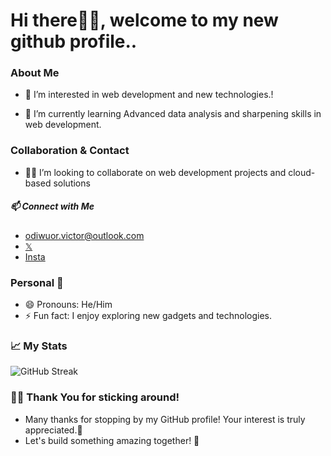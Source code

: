 # Hi there👋🏿, welcome to my new github profile..
### About Me
- 👀 I’m interested in web development and new technologies.!

- 🌱 I’m currently learning Advanced data analysis and sharpening skills in web development.

### Collaboration & Contact
- 🤝🏿 I’m looking to collaborate on web development projects and cloud-based solutions
##### 📫 Connect with Me 
- odiwuor.victor@outlook.com
- [𝕏](https://x.com/vi_c_ta)
- [Insta](https://www.instagram.com/vi.c.ta/)

### Personal 🧩
- 😄 Pronouns: He/Him
- ⚡ Fun fact: I enjoy exploring new gadgets and technologies.

### 📈 My Stats
![GitHub Streak](https://github-readme-streak-stats.herokuapp.com/?user=odiwuorvictor&theme=dark)    
                                               
### 💪🏿 Thank You for sticking around!
- Many thanks for stopping by my GitHub profile! Your interest is truly appreciated.🌟
-  Let's build something amazing together! 🚀

